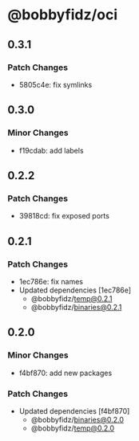 # @bobbyfidz/oci

## 0.3.1

### Patch Changes

- 5805c4e: fix symlinks

## 0.3.0

### Minor Changes

- f19cdab: add labels

## 0.2.2

### Patch Changes

- 39818cd: fix exposed ports

## 0.2.1

### Patch Changes

- 1ec786e: fix names
- Updated dependencies [1ec786e]
    - @bobbyfidz/temp@0.2.1
    - @bobbyfidz/binaries@0.2.1

## 0.2.0

### Minor Changes

- f4bf870: add new packages

### Patch Changes

- Updated dependencies [f4bf870]
    - @bobbyfidz/binaries@0.2.0
    - @bobbyfidz/temp@0.2.0
